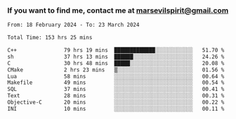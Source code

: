 ### If you want to find me, contact me at marsevilspirit@gmail.com

<!--
**marsevilspirit/marsevilspirit** is a ✨ _special_ ✨ repository because its `README.md` (this file) appears on your GitHub profile.

Here are some ideas to get you started:

- 🔭 I’m currently working on ...
- 🌱 I’m currently learning ...
- 👯 I’m looking to collaborate on ...
- 🤔 I’m looking for help with ...
- 💬 Ask me about ...
- 📫 How to reach me: ...
- 😄 Pronouns: ...
- ⚡ Fun fact: ...
-->
<!--START_SECTION:waka-->

```txt
From: 18 February 2024 - To: 23 March 2024

Total Time: 153 hrs 25 mins

C++               79 hrs 19 mins  █████████████░░░░░░░░░░░░   51.70 %
sh                37 hrs 13 mins  ██████░░░░░░░░░░░░░░░░░░░   24.26 %
C                 30 hrs 48 mins  █████░░░░░░░░░░░░░░░░░░░░   20.08 %
CMake             2 hrs 23 mins   ▒░░░░░░░░░░░░░░░░░░░░░░░░   01.56 %
Lua               58 mins         ░░░░░░░░░░░░░░░░░░░░░░░░░   00.64 %
Makefile          49 mins         ░░░░░░░░░░░░░░░░░░░░░░░░░   00.54 %
SQL               37 mins         ░░░░░░░░░░░░░░░░░░░░░░░░░   00.41 %
Text              28 mins         ░░░░░░░░░░░░░░░░░░░░░░░░░   00.31 %
Objective-C       20 mins         ░░░░░░░░░░░░░░░░░░░░░░░░░   00.22 %
INI               10 mins         ░░░░░░░░░░░░░░░░░░░░░░░░░   00.11 %
```

<!--END_SECTION:waka-->
